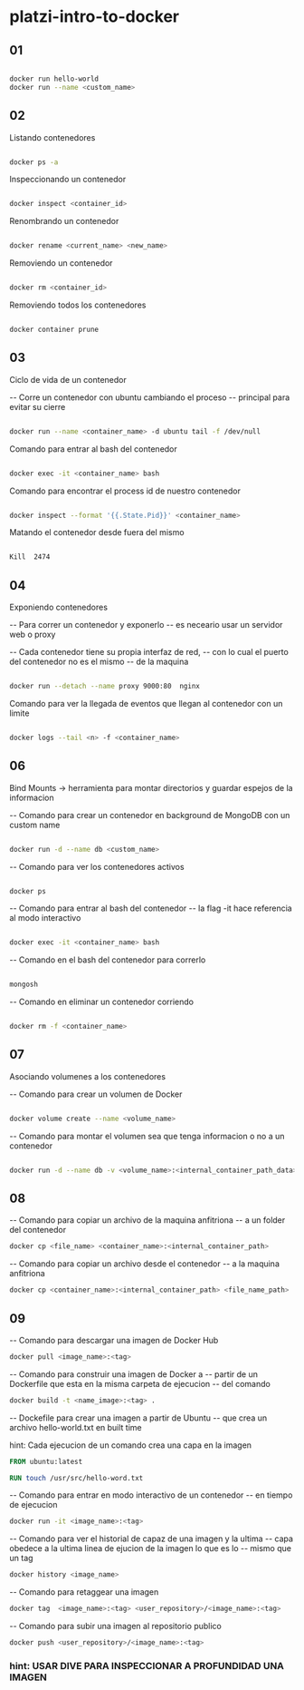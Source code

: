 # platzi-intro-to-docker

## 01

```sh

docker run hello-world
docker run --name <custom_name>

```

## 02

Listando contenedores

```sh

docker ps -a

```

Inspeccionando un contenedor

```sh

docker inspect <container_id>

```

Renombrando un contenedor

```sh

docker rename <current_name> <new_name>

```

Removiendo un contenedor

```sh

docker rm <container_id>

```

Removiendo todos los contenedores

```sh

docker container prune

```

## 03

Ciclo de vida de un contenedor

-- Corre un contenedor con ubuntu cambiando el proceso
-- principal para evitar su cierre

```sh

docker run --name <container_name> -d ubuntu tail -f /dev/null 

```

Comando para entrar al bash del contenedor

```sh

docker exec -it <container_name> bash

```

Comando para encontrar el process id de nuestro contenedor

```sh

docker inspect --format '{{.State.Pid}}' <container_name>


```

Matando el contenedor desde fuera del mismo

```sh

Kill  2474


```

## 04

Exponiendo contenedores

-- Para correr un contenedor y exponerlo
-- es neceario usar un servidor web o proxy

-- Cada contenedor tiene su propia interfaz de red,
-- con lo cual el puerto del contenedor no es el mismo
-- de la maquina

```sh

docker run --detach --name proxy 9000:80  nginx

```

Comando para ver la llegada de eventos que llegan al contenedor
con un limite

```sh

docker logs --tail <n> -f <container_name>

```

## 06

Bind Mounts -> herramienta para montar directorios y guardar espejos de la informacion

-- Comando para crear un contenedor en background de MongoDB con un custom name

```sh

docker run -d --name db <custom_name>

```

-- Comando para ver los contenedores activos

```sh

docker ps

```

-- Comando para entrar al bash del contenedor
-- la flag -it hace referencia al modo interactivo

```sh

docker exec -it <container_name> bash
```

-- Comando en el bash del contenedor para correrlo

```sh

mongosh

```

-- Comando en eliminar un contenedor corriendo

```sh

docker rm -f <container_name>

```

## 07

Asociando volumenes a los contenedores

-- Comando para crear un volumen de Docker

```sh

docker volume create --name <volume_name>

```

-- Comando para montar el volumen sea que tenga informacion o no a un contenedor

```sh

docker run -d --name db -v <volume_name>:<internal_container_path_data> <image>

```

## 08

-- Comando para copiar un archivo de la maquina anfitriona
-- a un folder del contenedor

```sh
docker cp <file_name> <container_name>:<internal_container_path>
```

-- Comando para copiar un archivo desde el contenedor
-- a la maquina anfitriona

```sh
docker cp <container_name>:<internal_container_path> <file_name_path>
```

## 09

-- Comando para descargar una imagen de Docker Hub

```sh
docker pull <image_name>:<tag>
```

-- Comando para construir una imagen de Docker a
-- partir de un Dockerfile que esta en la misma carpeta de ejecucion
-- del comando

```sh
docker build -t <name_image>:<tag> .
```

-- Dockefile para crear una imagen a partir de Ubuntu
-- que crea un archivo hello-world.txt en built time

hint: Cada ejecucion de un comando crea una capa en la imagen

```dockerfile
FROM ubuntu:latest

RUN touch /usr/src/hello-word.txt

```

-- Comando para entrar en modo interactivo de un contenedor
-- en tiempo de ejecucion

```sh
docker run -it <image_name>:<tag>
```

-- Comando para ver el historial de capaz de una imagen y la ultima
-- capa obedece a la ultima linea de ejucion de la imagen lo que es lo
-- mismo que un tag

```sh
docker history <image_name>
```

-- Comando para retaggear una imagen

```sh
docker tag  <image_name>:<tag> <user_repository>/<image_name>:<tag>

```

-- Comando para subir una imagen al repositorio publico

```sh
docker push <user_repository>/<image_name>:<tag> 
```

### hint: USAR DIVE PARA INSPECCIONAR A PROFUNDIDAD UNA IMAGEN